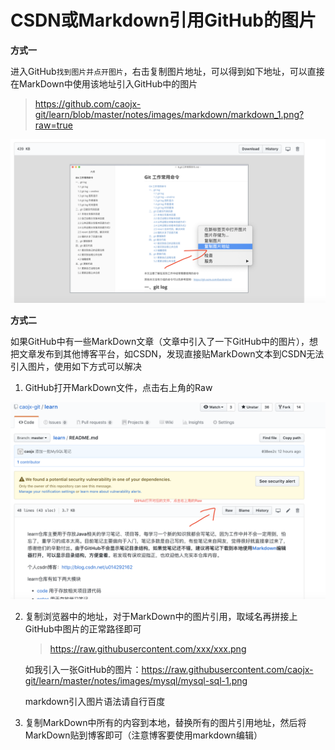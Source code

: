 # CSDN或Markdown引用GitHub的图片



**方式一**

进入GitHub`找到图片并点开图片`，右击复制图片地址，可以得到如下地址，可以直接在MarkDown中使用该地址引入GitHub中的图片

> https://github.com/caojx-git/learn/blob/master/notes/images/markdown/markdown_1.png?raw=true

![](../images/tool/github-image-1.png)  



**方式二**

如果GitHub中有一些MarkDown文章（文章中引入了一下GitHub中的图片），想把文章发布到其他博客平台，如CSDN，发现直接贴MarkDown文本到CSDN无法引入图片，使用如下方式可以解决



1. GitHub打开MarkDown文件，点击右上角的Raw

![](../images/tool/github-image-2.png)

2. 复制浏览器中的地址，对于MarkDown中的图片引用，取域名再拼接上GitHub中图片的正常路径即可

   > https://raw.githubusercontent.com/xxx/xxx.png

   如我引入一张GitHub的图片：https://raw.githubusercontent.com/caojx-git/learn/master/notes/images/mysql/mysql-sql-1.png

   markdown引入图片语法请自行百度

3. 复制MarkDown中所有的内容到本地，替换所有的图片引用地址，然后将MarkDown贴到博客即可（注意博客要使用markdown编辑）